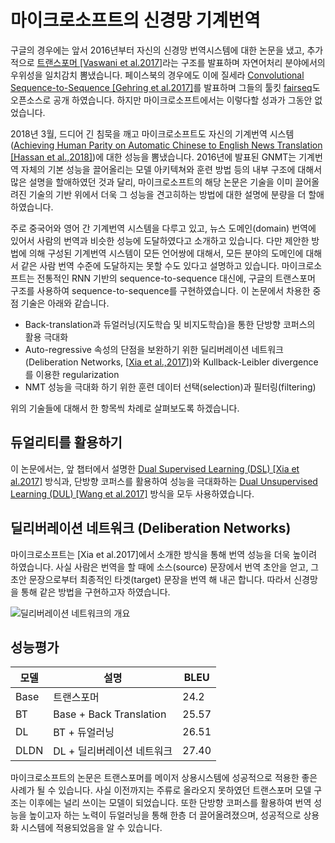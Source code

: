 # 마이크로소프트의 신경망 기계번역

구글의 경우에는 앞서 2016년부터 자신의 신경망 번역시스템에 대한 논문을 냈고, 추가적으로 [트랜스포머 [Vaswani et al.2017]](https://arxiv.org/abs/1706.03762)라는 구조를 발표하며 자연어처리 분야에서의 우위성을 일치감치 뽐냈습니다. 페이스북의 경우에도 이에 질세라 [Convolutional Sequence-to-Sequence [Gehring et al.2017]](https://arxiv.org/abs/1705.03122)를 발표하며 그들의 툴킷 [fairseq](https://github.com/pytorch/fairseq)도 오픈소스로 공개 하였습니다. 하지만 마이크로소프트에서는 이렇다할 성과가 그동안 없었습니다.

2018년 3월, 드디어 긴 침묵을 깨고 마이크로소프트도 자신의 기계번역 시스템([Achieving Human Parity on Automatic Chinese to English News Translation [Hassan et al.,2018]](https://arxiv.org/pdf/1803.05567.pdf))에 대한 성능을 뽐냈습니다. 2016년에 발표된 GNMT는 기계번역 자체의 기본 성능을 끌어올리는 모델 아키텍쳐와 훈련 방법 등의 내부 구조에 대해서 많은 설명을 할애하였던 것과 달리, 마이크로소프트의 해당 논문은 기술을 이미 끌어올려진 기술의 기반 위에서 더욱 그 성능을 견고히하는 방법에 대한 설명에 분량을 더 할애하였습니다.

주로 중국어와 영어 간 기계번역 시스템을 다루고 있고, 뉴스 도메인(domain) 번역에 있어서 사람의 번역과 비슷한 성능에 도달하였다고 소개하고 있습니다. 다만 제안한 방법에 의해 구성된 기계번역 시스템이 모든 언어쌍에 대해서, 모든 분야의 도메인에 대해서 같은 사람 번역 수준에 도달하지는 못할 수도 있다고 설명하고 있습니다. 마이크로소프트는 전통적인 RNN 기반의 sequence-to-sequence 대신에, 구글의 트랜스포머 구조를 사용하여 sequence-to-sequence를 구현하였습니다. 이 논문에서 차용한 중점 기술은 아래와 같습니다.

* Back-translation과 듀얼러닝(지도학습 및 비지도학습)을 통한 단방향 코퍼스의 활용 극대화
* Auto-regressive 속성의 단점을 보완하기 위한 딜리버레이션 네트워크(Deliberation Networks, [[Xia et al.,2017](https://papers.nips.cc/paper/6775-deliberation-networks-sequence-generation-beyond-one-pass-decoding.pdf)])와 Kullback-Leibler divergence를 이용한 regularization
* NMT 성능을 극대화 하기 위한 훈련 데이터 선택(selection)과 필터링(filtering)

위의 기술들에 대해서 한 항목씩 차례로 살펴보도록 하겠습니다.

## 듀얼리티를 활용하기

이 논문에서는, 앞 챕터에서 설명한 [Dual Supervised Learning (DSL) [Xia et al.2017]](https://arxiv.org/pdf/1707.00415.pdf) 방식과, 단방향 코퍼스를 활용하여 성능을 극대화하는 [Dual Unsupervised Learning (DUL) [Wang et al.2017]](https://www.microsoft.com/en-us/research/wp-content/uploads/2017/11/17041-72820-1-SM.pdf) 방식을 모두 사용하였습니다.

<!--
### Joint Training of Src2Tgt and Tgt2Src Models

![](../assets/nmt-productization-msnmt-joint-training.png)
-->

## 딜리버레이션 네트워크 (Deliberation Networks)

마이크로소프트는 [Xia et al.2017]에서 소개한 방식을 통해 번역 성능을 더욱 높이려 하였습니다. 사실 사람은 번역을 할 때에 소스(source) 문장에서 번역 초안을 얻고, 그 초안 문장으로부터 최종적인 타겟(target) 문장을 번역 해 내곤 합니다. 따라서 신경망을 통해 같은 방법을 구현하고자 하였습니다.

![딜리버레이션 네트워크의 개요](../assets/nmt-productization-msnmt-deliberation.png)

<!--
예를 들어 기존의 번역의 수식은 아래와 같이 바뀔 수 있습니다.

$$P(Y|X)=\prod{P(y_i|X,y_{<i})} \longrightarrow P(Y|X)=\prod{P(y_i|X,Y_{mid},y_{<i})}$$

![](../assets/nmt-productization-msnmt-deliberation-implementation.png)

### Agreement Regularization of Left-to-Right and Right-to-Left Models

![](../assets/nmt-productization-msnmt-kld.png)

## Data Selection and Filtering
-->

## 성능평가

|모델|설명|BLEU|
|-|-|-|
|Base|트랜스포머|24.2|
|BT|Base + Back Translation|25.57|
|DL|BT + 듀얼러닝|26.51|
|DLDN|DL + 딜리버레이션 네트워크|27.40|

<!--
![](../assets/nmt-productization-msnmt-evaluation.png)
-->

마이크로소프트의 논문은 트랜스포머를 메이저 상용시스템에 성공적으로 적용한 좋은 사례가 될 수 있습니다. 사실 이전까지는 주류로 올라오지 못하였던 트랜스포머 모델 구조는 이후에는 널리 쓰이는 모델이 되었습니다. 또한 단방향 코퍼스를 활용하여 번역 성능을 높이고자 하는 노력이 듀얼러닝을 통해 한층 더 끌어올려졌으며, 성공적으로 상용화 시스템에 적용되었음을 알 수 있습니다.
